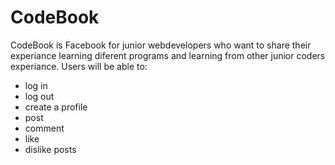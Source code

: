 # CodeBook

CodeBook is Facebook for junior webdevelopers who want to share their experiance learning diferent programs and learning  from other junior coders experiance. Users will be able to:

- log in
- log out
- create a profile
- post
- comment
- like
- dislike posts 
